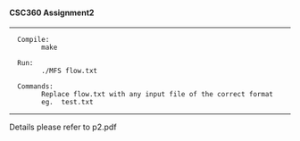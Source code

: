 
#### CSC360  Assignment2
----
      Compile:
            make
            
      Run:  
            ./MFS flow.txt
            
      Commands:
            Replace flow.txt with any input file of the correct format
            eg.  test.txt

----
Details please refer to p2.pdf
